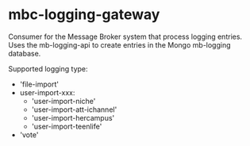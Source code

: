 mbc-logging-gateway
==================

Consumer for the Message Broker system that process logging entries. Uses the mb-logging-api to create entries in the Mongo mb-logging database.

Supported logging type:
- 'file-import'
- user-import-xxx:
  - 'user-import-niche'
  - 'user-import-att-ichannel'
  - 'user-import-hercampus'
  - 'user-import-teenlife'
- 'vote'
